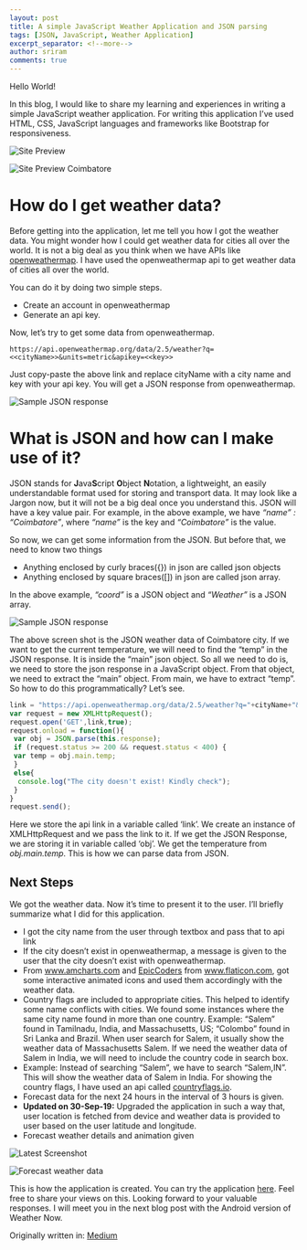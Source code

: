 ```yaml
---
layout: post
title: A simple JavaScript Weather Application and JSON parsing
tags: [JSON, JavaScript, Weather Application]
excerpt_separator: <!--more-->
author: sriram
comments: true
---
```


Hello World!

In this blog, I would like to share my learning and experiences in writing a simple JavaScript weather application. For writing this application I’ve used HTML, CSS, JavaScript languages and frameworks like Bootstrap for responsiveness.

![Site Preview]({{site.baseurl}}/assets/img/Weather_now/pic1.gif)

![Site Preview Coimbatore]({{site.baseurl}}/assets/img/Weather_now/pic2.gif)

# How do I get weather data?

Before getting into the application, let me tell you how I got the weather data. You might wonder how I could get weather data for cities all over the world. It is not a big deal as you think when we have APIs like <a href="https://openweathermap.org/">openweathermap</a>. I have used the openweathermap api to get weather data of cities all over the world.

You can do it by doing two simple steps.
- Create an account in openweathermap
- Generate an api key.

Now, let’s try to get some data from openweathermap.

`
https://api.openweathermap.org/data/2.5/weather?q=<<cityName>>&units=metric&apikey=<<key>>
`

Just copy-paste the above link and replace cityName with a city name and key with your api key. You will get a JSON response from openweathermap.

![Sample JSON response]({{site.baseurl}}/assets/img/Weather_now/pic3.png)

# What is JSON and how can I make use of it?

JSON stands for **J**ava**S**cript **O**bject **N**otation, a lightweight, an easily understandable format used for storing and transport data. It may look like a Jargon now, but it will not be a big deal once you understand this. JSON will have a key value pair. For example, in the above example, we have *“name” : “Coimbatore”*, where *“name”* is the key and *“Coimbatore”* is the value.

So now, we can get some information from the JSON. But before that, we need to know two things

- Anything enclosed by curly braces({}) in json are called json objects
- Anything enclosed by square braces([]) in json are called json array.

In the above example, *“coord”* is a JSON object and *“Weather”* is a JSON array.

![Sample JSON response]({{site.baseurl}}/assets/img/Weather_now/pic4.png)

The above screen shot is the JSON weather data of Coimbatore city. If we want to get the current temperature, we will need to find the “temp” in the JSON response. It is inside the “main” json object. So all we need to do is, we need to store the json response in a JavaScript object. From that object, we need to extract the “main” object. From main, we have to extract “temp”. So how to do this programmatically? Let’s see.

```javascript
link = "https://api.openweathermap.org/data/2.5/weather?q="+cityName+"&units=metric&apikey="+key;
var request = new XMLHttpRequest();
request.open('GET',link,true);
request.onload = function(){
 var obj = JSON.parse(this.response);
 if (request.status >= 200 && request.status < 400) {
 var temp = obj.main.temp;
 }
 else{
  console.log("The city doesn't exist! Kindly check");
 }
}
request.send();
```

Here we store the api link in a variable called ‘link’. We create an instance of XMLHttpRequest and we pass the link to it. If we get the JSON Response, we are storing it in variable called ‘obj’. We get the temperature from *obj.main.temp*. This is how we can parse data from JSON.

## Next Steps

We got the weather data. Now it’s time to present it to the user. I’ll briefly summarize what I did for this application.
- I got the city name from the user through textbox and pass that to api link
- If the city doesn’t exist in openweathermap, a message is given to the user that the city doesn’t exist with openweathermap.
- From <a href="https://www.amcharts.com/free-animated-svg-weather-icons/">www.amcharts.com</a> and <a href="https://www.flaticon.com/authors/epiccoders">EpicCoders</a> from <a href="https://www.flaticon.com/">www.flaticon.com</a>, got some interactive animated icons and used them accordingly with the weather data.
- Country flags are included to appropriate cities. This helped to identify some name conflicts with cities. We found some instances where the same city name found in more than one country. Example: “Salem” found in Tamilnadu, India, and Massachusetts, US; “Colombo” found in Sri Lanka and Brazil. When user search for Salem, it usually show the weather data of Massachusetts Salem. If we need the weather data of Salem in India, we will need to include the country code in search box.
- Example: Instead of searching “Salem”, we have to search “Salem,IN”. This will show the weather data of Salem in India. For showing the country flags, I have used an api called <a href="https://www.countryflags.io/">countryflags.io</a>.
- Forecast data for the next 24 hours in the interval of 3 hours is given.
- **Updated on 30-Sep-19:** Upgraded the application in such a way that, user location is fetched from device and weather data is provided to user based on the user latitude and longitude.
- Forecast weather details and animation given

![Latest Screenshot]({{site.baseurl}}/assets/img/Weather_now/pic5.png)

![Forecast weather data]({{site.baseurl}}/assets/img/Weather_now/pic6.gif)

This is how the application is created. You can try the application <a href="http://sriram23.github.io/Weather-Now">here</a>. Feel free to share your views on this. Looking forward to your valuable responses. I will meet you in the next blog post with the Android version of Weather Now.

Originally written in: <a href="https://medium.com/swlh/a-simple-javascript-weather-application-and-json-parsing-abd21ff0ea9a">Medium</a>